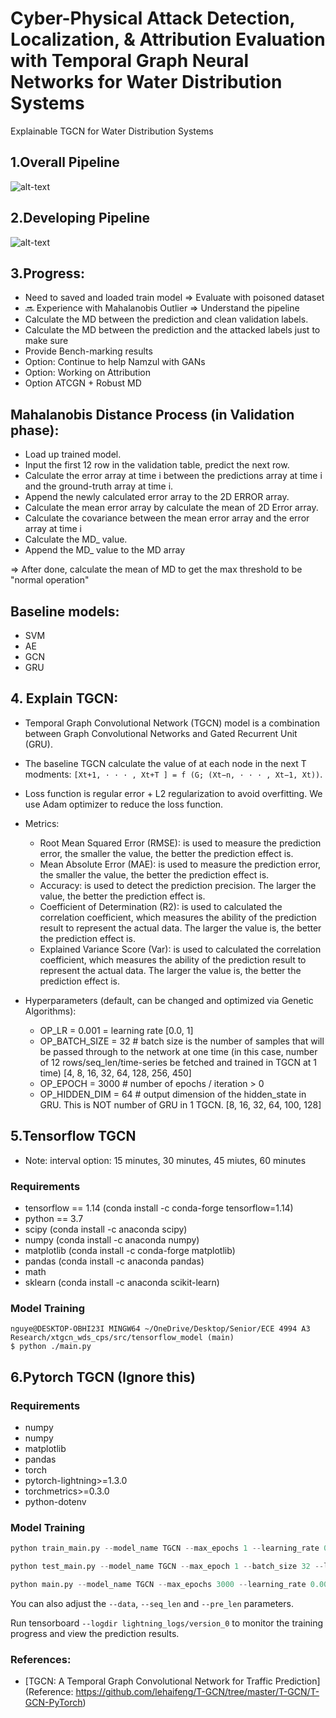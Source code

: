 # Cyber-Physical Attack Detection, Localization, & Attribution Evaluation with Temporal Graph Neural Networks for Water Distribution Systems

Explainable TGCN for Water Distribution Systems

## 1.Overall Pipeline

![alt-text](https://github.com/mnguyen0226/xtgcn_wds_cps/blob/main/docs/imgs/pipeline.png)

## 2.Developing Pipeline

![alt-text](https://github.com/mnguyen0226/xtgcn_wds_cps/blob/main/docs/imgs/tgcn_train_pipeline.png)

## 3.Progress:

- Need to saved and loaded train model => Evaluate with poisoned dataset
- :soon: Experience with Mahalanobis Outlier => Understand the pipeline
- Calculate the MD between the prediction and clean validation labels.
- Calculate the MD between the prediction and the attacked labels just to make sure 
- Provide Bench-marking results
- Option: Continue to help Namzul with GANs
- Option: Working on Attribution
- Option ATCGN + Robust MD

## Mahalanobis Distance Process (in Validation phase):
- Load up trained model.
- Input the first 12 row in the validation table, predict the next row.
- Calculate the error array at time i between the predictions array at time i and the ground-truth array at time i.
- Append the newly calculated error array to the 2D ERROR array.
- Calculate the mean error array by calculate the mean of 2D Error array.
- Calculate the covariance between the mean error array and the error array at time i
- Calculate the MD_ value.
- Append the MD_ value to the MD array

=> After done, calculate the mean of MD to get the max threshold to be "normal operation"

## Baseline models:

- SVM
- AE
- GCN
- GRU

## 4. Explain TGCN:

- Temporal Graph Convolutional Network (TGCN) model is a combination between Graph Convolutional Networks and Gated Recurrent Unit (GRU).
- The baseline TGCN calculate the value of at each node in the next T modments: `[Xt+1, · · · , Xt+T ] = f (G; (Xt−n, · · · , Xt−1, Xt))`.
- Loss function is regular error + L2 regularization to avoid overfitting. We use Adam optimizer to reduce the loss function.
- Metrics: 
    - Root Mean Squared Error (RMSE): is used to measure the prediction error, the smaller the value, the better the prediction effect is.
    - Mean Absolute Error (MAE): is used to measure the prediction error, the smaller the value, the better the prediction effect is.
    - Accuracy: is used to detect the prediction precision. The larger the value, the better the prediction effect is.
    - Coefficient of Determination (R2): is used to calculated the correlation coefficient, which measures the ability of the prediction result to represent the actual data. The larger the value is, the better the prediction effect is.
    - Explained Variance Score (Var): is used to calculated the correlation coefficient, which measures the ability of the prediction result to represent the actual data. The larger the value is, the better the prediction effect is.

- Hyperparameters (default, can be changed and optimized via Genetic Algorithms):
    - OP_LR = 0.001 = learning rate [0.0, 1]
    - OP_BATCH_SIZE = 32 # batch size is the number of samples that will be passed through to the network at one time (in this case, number of 12 rows/seq_len/time-series be fetched and trained in TGCN at 1 time) [4, 8, 16, 32, 64, 128, 256, 450]
    - OP_EPOCH = 3000 # number of epochs / iteration > 0
    - OP_HIDDEN_DIM = 64 # output dimension of the hidden_state in GRU. This is NOT number of GRU in 1 TGCN. [8, 16, 32, 64, 100, 128]

## 5.Tensorflow TGCN

- Note: interval option: 15 minutes, 30 minutes, 45 miutes, 60 minutes

### Requirements

- tensorflow == 1.14 (conda install -c conda-forge tensorflow=1.14)
- python == 3.7 
- scipy (conda install -c anaconda scipy)
- numpy (conda install -c anaconda numpy)
- matplotlib (conda install -c conda-forge matplotlib)
- pandas (conda install -c anaconda pandas)
- math
- sklearn (conda install -c anaconda scikit-learn)

### Model Training

```
nguye@DESKTOP-OBHI23I MINGW64 ~/OneDrive/Desktop/Senior/ECE 4994 A3 Research/xtgcn_wds_cps/src/tensorflow_model (main)
$ python ./main.py
```

## 6.Pytorch TGCN (Ignore this)

### Requirements

- numpy
- numpy
- matplotlib
- pandas
- torch
- pytorch-lightning>=1.3.0
- torchmetrics>=0.3.0
- python-dotenv

### Model Training

```python
python train_main.py --model_name TGCN --max_epochs 1 --learning_rate 0.001 --weight_decay 0 --batch_size 32 --hidden_dim 64 --loss mse_with_regularizer --settings supervised

python test_main.py --model_name TGCN --max_epoch 1 --batch_size 32 --loss mse_with_regularizer --settings supervised

python main.py --model_name TGCN --max_epochs 3000 --learning_rate 0.001 --weight_decay 0 --batch_size 32 --hidden_dim 64 --loss mse_with_regularizer --settings supervised --gpus 1
```

You can also adjust the `--data`, `--seq_len` and `--pre_len` parameters.

Run tensorboard `--logdir lightning_logs/version_0` to monitor the training progress and view the prediction results.

### References:

- [TGCN: A Temporal Graph Convolutional Network for Traffic Prediction](Reference: https://github.com/lehaifeng/T-GCN/tree/master/T-GCN/T-GCN-PyTorch)
